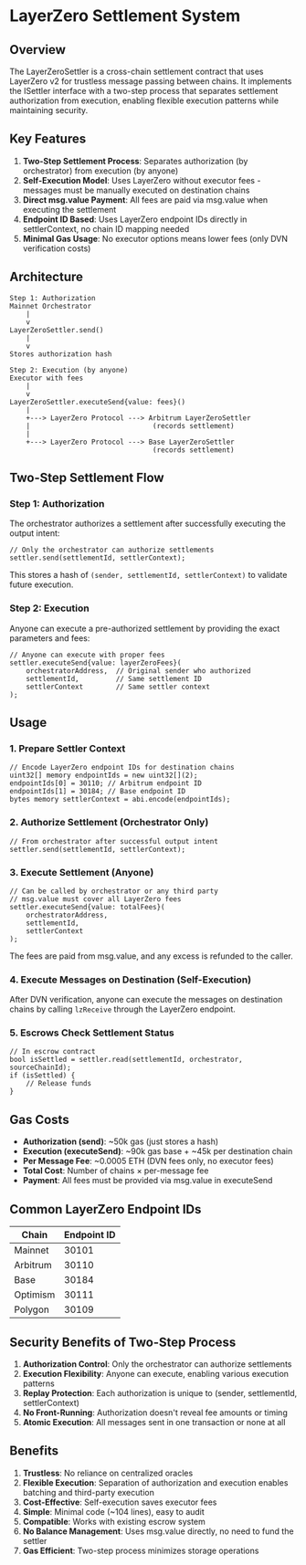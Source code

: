 # LayerZero Settlement System

## Overview

The LayerZeroSettler is a cross-chain settlement contract that uses LayerZero v2 for trustless message passing between chains. It implements the ISettler interface with a two-step process that separates settlement authorization from execution, enabling flexible execution patterns while maintaining security.

## Key Features

1. **Two-Step Settlement Process**: Separates authorization (by orchestrator) from execution (by anyone)
2. **Self-Execution Model**: Uses LayerZero without executor fees - messages must be manually executed on destination chains
3. **Direct msg.value Payment**: All fees are paid via msg.value when executing the settlement
4. **Endpoint ID Based**: Uses LayerZero endpoint IDs directly in settlerContext, no chain ID mapping needed
5. **Minimal Gas Usage**: No executor options means lower fees (only DVN verification costs)

## Architecture

```
Step 1: Authorization
Mainnet Orchestrator
    |
    v
LayerZeroSettler.send()
    |
    v
Stores authorization hash

Step 2: Execution (by anyone)
Executor with fees
    |
    v
LayerZeroSettler.executeSend{value: fees}()
    |
    +---> LayerZero Protocol ---> Arbitrum LayerZeroSettler
    |                              (records settlement)
    |
    +---> LayerZero Protocol ---> Base LayerZeroSettler
                                   (records settlement)
```

## Two-Step Settlement Flow

### Step 1: Authorization
The orchestrator authorizes a settlement after successfully executing the output intent:

```solidity
// Only the orchestrator can authorize settlements
settler.send(settlementId, settlerContext);
```

This stores a hash of `(sender, settlementId, settlerContext)` to validate future execution.

### Step 2: Execution
Anyone can execute a pre-authorized settlement by providing the exact parameters and fees:

```solidity
// Anyone can execute with proper fees
settler.executeSend{value: layerZeroFees}(
    orchestratorAddress,  // Original sender who authorized
    settlementId,         // Same settlement ID
    settlerContext        // Same settler context
);
```

## Usage

### 1. Prepare Settler Context
```solidity
// Encode LayerZero endpoint IDs for destination chains
uint32[] memory endpointIds = new uint32[](2);
endpointIds[0] = 30110; // Arbitrum endpoint ID
endpointIds[1] = 30184; // Base endpoint ID
bytes memory settlerContext = abi.encode(endpointIds);
```

### 2. Authorize Settlement (Orchestrator Only)
```solidity
// From orchestrator after successful output intent
settler.send(settlementId, settlerContext);
```

### 3. Execute Settlement (Anyone)
```solidity
// Can be called by orchestrator or any third party
// msg.value must cover all LayerZero fees
settler.executeSend{value: totalFees}(
    orchestratorAddress,
    settlementId,
    settlerContext
);
```

The fees are paid from msg.value, and any excess is refunded to the caller.

### 4. Execute Messages on Destination (Self-Execution)
After DVN verification, anyone can execute the messages on destination chains by calling `lzReceive` through the LayerZero endpoint.

### 5. Escrows Check Settlement Status
```solidity
// In escrow contract
bool isSettled = settler.read(settlementId, orchestrator, sourceChainId);
if (isSettled) {
    // Release funds
}
```

## Gas Costs

- **Authorization (send)**: ~50k gas (just stores a hash)
- **Execution (executeSend)**: ~90k gas base + ~45k per destination chain
- **Per Message Fee**: ~0.0005 ETH (DVN fees only, no executor fees)
- **Total Cost**: Number of chains × per-message fee
- **Payment**: All fees must be provided via msg.value in executeSend

## Common LayerZero Endpoint IDs

| Chain     | Endpoint ID |
|-----------|-------------|
| Mainnet   | 30101       |
| Arbitrum  | 30110       |
| Base      | 30184       |
| Optimism  | 30111       |
| Polygon   | 30109       |

## Security Benefits of Two-Step Process

1. **Authorization Control**: Only the orchestrator can authorize settlements
2. **Execution Flexibility**: Anyone can execute, enabling various execution patterns
3. **Replay Protection**: Each authorization is unique to (sender, settlementId, settlerContext)
4. **No Front-Running**: Authorization doesn't reveal fee amounts or timing
5. **Atomic Execution**: All messages sent in one transaction or none at all

## Benefits

1. **Trustless**: No reliance on centralized oracles
2. **Flexible Execution**: Separation of authorization and execution enables batching and third-party execution
3. **Cost-Effective**: Self-execution saves executor fees
4. **Simple**: Minimal code (~104 lines), easy to audit
5. **Compatible**: Works with existing escrow system
6. **No Balance Management**: Uses msg.value directly, no need to fund the settler
7. **Gas Efficient**: Two-step process minimizes storage operations